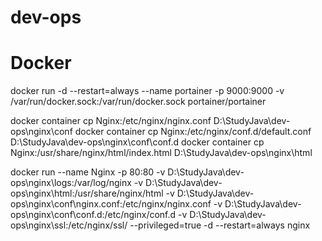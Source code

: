 # dev-ops

# Docker

docker run -d --restart=always --name portainer -p 9000:9000 -v /var/run/docker.sock:/var/run/docker.sock portainer/portainer

docker container cp Nginx:/etc/nginx/nginx.conf D:\StudyJava\dev-ops\nginx\conf
docker container cp Nginx:/etc/nginx/conf.d/default.conf D:\StudyJava\dev-ops\nginx\conf\conf.d
docker container cp Nginx:/usr/share/nginx/html/index.html D:\StudyJava\dev-ops\nginx\html

docker run --name Nginx -p 80:80 -v D:\StudyJava\dev-ops\nginx\logs:/var/log/nginx -v D:\StudyJava\dev-ops\nginx\html:/usr/share/nginx/html -v D:\StudyJava\dev-ops\nginx\conf\nginx.conf:/etc/nginx/nginx.conf -v D:\StudyJava\dev-ops\nginx\conf\conf.d:/etc/nginx/conf.d -v D:\StudyJava\dev-ops\nginx\ssl:/etc/nginx/ssl/  --privileged=true -d --restart=always nginx